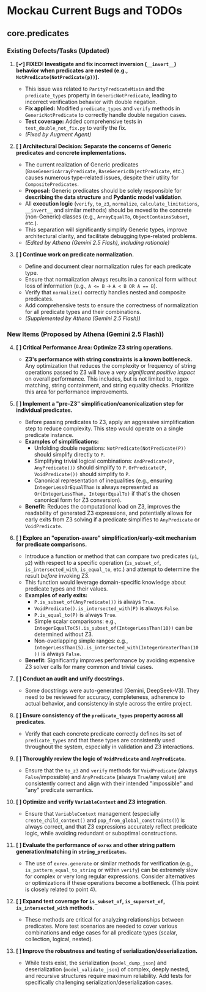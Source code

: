 # Mockau Current Bugs and TODOs

## core.predicates

### Existing Defects/Tasks (Updated)

1.  **[✓] FIXED: Investigate and fix incorrect inversion (`__invert__`) behavior when predicates are nested (e.g., `NotPredicate(NotPredicate(p))`).**
    * This issue was related to `ParityPredicateMixin` and the `predicate_types` property in `GenericNotPredicate`, leading to incorrect verification behavior with double negation.
    * **Fix applied:** Modified `predicate_types` and `verify` methods in `GenericNotPredicate` to correctly handle double negation cases.
    * **Test coverage:** Added comprehensive tests in `test_double_not_fix.py` to verify the fix.
    * *(Fixed by Augment Agent)*

2.  **[ ] Architectural Decision: Separate the concerns of Generic predicates and concrete implementations.**
    * The current realization of Generic predicates (`BaseGenericArrayPredicate`, `BaseGenericObjectPredicate`, etc.) causes numerous type-related issues, despite their utility for `CompositePredicates`.
    * **Proposal:** Generic predicates should be solely responsible for **describing the data structure** and **Pydantic model validation**.
    * All **execution logic** (`verify`, `to_z3`, `normalize`, `calculate_limitations`, `__invert__` and similar methods) should be moved to the concrete (non-Generic) classes (e.g., `ArrayEqualTo`, `ObjectContainsSubset`, etc.).
    * This separation will significantly simplify Generic types, improve architectural clarity, and facilitate debugging type-related problems.
    * *(Edited by Athena (Gemini 2.5 Flash), including rationale)*

3.  **[ ] Continue work on predicate normalization.**
    * Define and document clear normalization rules for each predicate type.
    * Ensure that normalization always results in a canonical form without loss of information (e.g., `A <= B` -> `A < B OR A == B`).
    * Verify that `normalize()` correctly handles nested and composite predicates.
    * Add comprehensive tests to ensure the correctness of normalization for all predicate types and their combinations.
    * *(Supplemented by Athena (Gemini 2.5 Flash))*

### New Items (Proposed by Athena (Gemini 2.5 Flash))

4.  **[ ] Critical Performance Area: Optimize Z3 string operations.**
    * **Z3's performance with string constraints is a known bottleneck.** Any optimization that reduces the complexity or frequency of string operations passed to Z3 will have a *very significant positive impact* on overall performance. This includes, but is not limited to, regex matching, string containment, and string equality checks. Prioritize this area for performance improvements.

5.  **[ ] Implement a "pre-Z3" simplification/canonicalization step for individual predicates.**
    * Before passing predicates to Z3, apply an aggressive simplification step to reduce complexity. This step would operate on a single predicate instance.
    * **Examples of simplifications:**
        * Unfolding double negations: `NotPredicate(NotPredicate(P))` should simplify directly to `P`.
        * Simplifying trivial logical combinations: `AndPredicate(P, AnyPredicate())` should simplify to `P`. `OrPredicate(P, VoidPredicate())` should simplify to `P`.
        * Canonical representation of inequalities (e.g., ensuring `IntegerLessOrEqualThan` is always represented as `Or(IntegerLessThan, IntegerEqualTo)` if that's the chosen canonical form for Z3 conversion).
    * **Benefit:** Reduces the computational load on Z3, improves the readability of generated Z3 expressions, and potentially allows for early exits from Z3 solving if a predicate simplifies to `AnyPredicate` or `VoidPredicate`.

6.  **[ ] Explore an "operation-aware" simplification/early-exit mechanism for predicate comparisons.**
    * Introduce a function or method that can compare two predicates (`p1`, `p2`) with respect to a specific operation (`is_subset_of`, `is_intersected_with`, `is_equal_to`, etc.) and attempt to determine the result *before* invoking Z3.
    * This function would leverage domain-specific knowledge about predicate types and their values.
    * **Examples of early exits:**
        * `P.is_subset_of(AnyPredicate())` is always `True`.
        * `VoidPredicate().is_intersected_with(P)` is always `False`.
        * `P.is_equal_to(P)` is always `True`.
        * Simple scalar comparisons: e.g., `IntegerEqualTo(5).is_subset_of(IntegerLessThan(10))` can be determined without Z3.
        * Non-overlapping simple ranges: e.g., `IntegerLessThan(5).is_intersected_with(IntegerGreaterThan(10))` is always `False`.
    * **Benefit:** Significantly improves performance by avoiding expensive Z3 solver calls for many common and trivial cases.

7.  **[ ] Conduct an audit and unify docstrings.**
    * Some docstrings were auto-generated (Gemini, DeepSeek-V3). They need to be reviewed for accuracy, completeness, adherence to actual behavior, and consistency in style across the entire project.

8.  **[ ] Ensure consistency of the `predicate_types` property across all predicates.**
    * Verify that each concrete predicate correctly defines its set of `predicate_types` and that these types are consistently used throughout the system, especially in validation and Z3 interactions.

9.  **[ ] Thoroughly review the logic of `VoidPredicate` and `AnyPredicate`.**
    * Ensure that the `to_z3` and `verify` methods for `VoidPredicate` (always `False`/impossible) and `AnyPredicate` (always `True`/any value) are consistently correct and align with their intended "impossible" and "any" predicate semantics.

10. **[ ] Optimize and verify `VariableContext` and Z3 integration.**
    * Ensure that `VariableContext` management (especially `create_child_context()` and `pop_from_global_constraints()`) is always correct, and that Z3 expressions accurately reflect predicate logic, while avoiding redundant or suboptimal constructions.

11. **[ ] Evaluate the performance of `exrex` and other string pattern generation/matching in `string_predicates`.**
    * The use of `exrex.generate` or similar methods for verification (e.g., `is_pattern_equal_to_string` or within `verify`) can be extremely slow for complex or very long regular expressions. Consider alternatives or optimizations if these operations become a bottleneck. (This point is closely related to point 4).

12. **[ ] Expand test coverage for `is_subset_of`, `is_superset_of`, `is_intersected_with` methods.**
    * These methods are critical for analyzing relationships between predicates. More test scenarios are needed to cover various combinations and edge cases for all predicate types (scalar, collection, logical, nested).

13. **[ ] Improve the robustness and testing of serialization/deserialization.**
    * While tests exist, the serialization (`model_dump_json`) and deserialization (`model_validate_json`) of complex, deeply nested, and recursive structures require maximum reliability. Add tests for specifically challenging serialization/deserialization cases.

